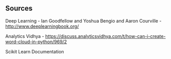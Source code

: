 ## Sources

Deep Learning - Ian Goodfellow and Yoshua Bengio and Aaron Courville - http://www.deeplearningbook.org/

Analytics Vidhya - https://discuss.analyticsvidhya.com/t/how-can-i-create-word-cloud-in-python/969/2

Scikit Learn Documentation
